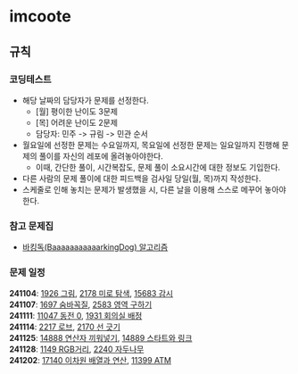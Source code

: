 # imcoote
## 규칙
### 코딩테스트
- 해당 날짜의 담당자가 문제를 선정한다.
  - [월] 평이한 난이도 3문제
  - [목] 어려운 난이도 2문제
  - 담당자: 민주 -> 규림 -> 민관 순서
- 월요일에 선정한 문제는 수요일까지, 목요일에 선정한 문제는 일요일까지 진행해 문제의 풀이를 자신의 레포에 올려놓아야한다.
  - 이때, 간단한 풀이, 시간복잡도, 문제 풀이 소요시간에 대한 정보도 기입한다.
- 다른 사람의 문제 풀이에 대한 피드백을 검사일 당일(월, 목)까지 작성한다.
- 스케줄로 인해 놓치는 문제가 발생했을 시, 다른 날을 이용해 스스로 메꾸어 놓아야 한다.

### 참고 문제집
- [바킹독(BaaaaaaaaaaarkingDog) 알고리즘](https://www.acmicpc.net/workbook/top)

### 문제 일정
**241104**: [1926 그림](https://www.acmicpc.net/problem/1926), [2178 미로 탐색](https://www.acmicpc.net/problem/2178), [15683 감시](https://www.acmicpc.net/problem/15683)    
**241107**: [1697 숨바꼭질](https://www.acmicpc.net/problem/1697), [2583 영역 구하기](https://www.acmicpc.net/problem/2583)    
**241111**: [11047 동전 0](https://www.acmicpc.net/problem/11047), [1931 회의실 배정](https://www.acmicpc.net/problem/1931)   
**241114**: [2217 로브](https://www.acmicpc.net/problem/2217), [2170 선 긋기](https://www.acmicpc.net/problem/2170)   
**241125**: [14888 연산자 끼워넣기](https://www.acmicpc.net/problem/14888), [14889 스타트와 링크](https://www.acmicpc.net/problem/14889)   
**241128**: [1149 RGB거리](https://www.acmicpc.net/problem/1149), [2240 자두나무](https://www.acmicpc.net/problem/2240)   
**241202**: [17140 이차원 배열과 연산](https://www.acmicpc.net/problem/17140), [11399 ATM](https://www.acmicpc.net/problem/11399)   


